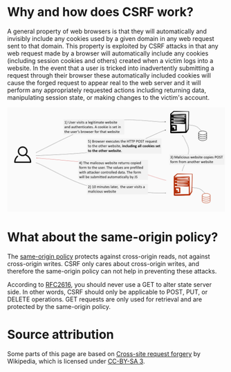 # Why and how does CSRF work?
A general property of web browsers is that they will automatically and invisibly include any cookies used by a given domain in any web request sent to that domain. This property is exploited by CSRF attacks in that any web request made by a browser will automatically include any cookies (including session cookies and others) created when a victim logs into a website. In the event that a user is tricked into inadvertently submitting a request through their browser these automatically included cookies will cause the forged request to appear real to the web server and it will perform any appropriately requested actions including returning data, manipulating session state, or making changes to the victim's account.


![](docimages/2020-02-12-18-07-34.png)

# What about the same-origin policy?
The [same-origin policy](001introduction\003basicbrowsersecurityconcepts\001sameoriginpolicy.md) protects against cross-origin reads, not against cross-origin writes. CSRF only cares about cross-origin writes, and therefore the same-origin policy can not help in preventing these attacks. 

According to [RFC2616](https://www.w3.org/Protocols/rfc2616/rfc2616-sec9.html#sec9.1.1), you should never use a GET to alter state server side. In other words, CSRF should only be applicable to POST, PUT, or DELETE operations. GET requests are only used for retrieval and are protected by the same-origin policy.  


# Source attribution
Some parts of this page are based on [Cross-site request forgery](https://en.wikipedia.org/wiki/Cross-site_request_forgery) by Wikipedia, which is licensed under [CC-BY-SA 3](https://en.wikipedia.org/wiki/Wikipedia:Text_of_Creative_Commons_Attribution-ShareAlike_3.0_Unported_License).